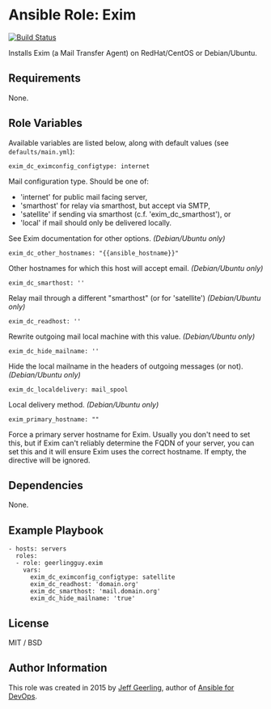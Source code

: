 # Ansible Role: Exim

[![Build Status](https://travis-ci.org/geerlingguy/ansible-role-exim.svg?branch=master)](https://travis-ci.org/geerlingguy/ansible-role-exim)

Installs Exim (a Mail Transfer Agent) on RedHat/CentOS or Debian/Ubuntu.

## Requirements

None.

## Role Variables

Available variables are listed below, along with default values (see `defaults/main.yml`):

    exim_dc_eximconfig_configtype: internet

Mail configuration type. Should be one of:

  - 'internet' for public mail facing server,
  - 'smarthost' for relay via smarthost, but accept via SMTP,
  - 'satellite' if sending via smarthost (c.f. 'exim_dc_smarthost'), or
  - 'local' if mail should only be delivered locally.

See Exim documentation for other options.  *(Debian/Ubuntu only)*

    exim_dc_other_hostnames: "{{ansible_hostname}}"

Other hostnames for which this host will accept email.  *(Debian/Ubuntu only)*

    exim_dc_smarthost: ''

Relay mail through a different "smarthost" (or for 'satellite')  *(Debian/Ubuntu only)*

    exim_dc_readhost: ''

Rewrite outgoing mail local machine with this value.  *(Debian/Ubuntu only)*

    exim_dc_hide_mailname: ''

Hide the local mailname in the headers of outgoing messages (or not).  *(Debian/Ubuntu only)*

    exim_dc_localdelivery: mail_spool

Local delivery method.  *(Debian/Ubuntu only)*

    exim_primary_hostname: ""

Force a primary server hostname for Exim. Usually you don't need to set this, but if Exim can't reliably determine the FQDN of your server, you can set this and it will ensure Exim uses the correct hostname.  If empty, the directive will be ignored.

## Dependencies

None.

## Example Playbook

    - hosts: servers
      roles:
      - role: geerlingguy.exim
        vars:
          exim_dc_eximconfig_configtype: satellite
          exim_dc_readhost: 'domain.org'
          exim_dc_smarthost: 'mail.domain.org'
          exim_dc_hide_mailname: 'true'

## License

MIT / BSD

## Author Information

This role was created in 2015 by [Jeff Geerling](https://www.jeffgeerling.com/), author of [Ansible for DevOps](https://www.ansiblefordevops.com/).
